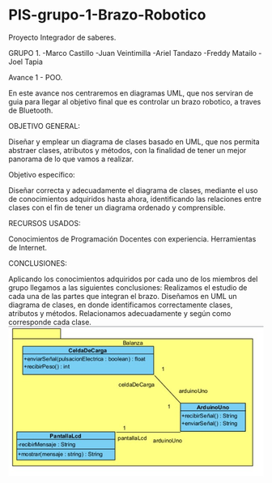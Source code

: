# PIS-grupo-1-Brazo-Robotico
Proyecto Integrador de saberes.

GRUPO 1.
-Marco Castillo
-Juan Veintimilla
-Ariel Tandazo
-Freddy Matailo
-Joel Tapia

Avance 1 - POO. 

En este avance nos centraremos en diagramas UML, que nos serviran de guia para llegar al objetivo final que es controlar un brazo robotico, a traves de Bluetooth.

OBJETIVO GENERAL:

Diseñar y emplear un diagrama de clases basado en UML, que nos permita abstraer clases, atributos y métodos, con la finalidad de tener un mejor panorama de lo que vamos a realizar. 

Objetivo específico:

Diseñar correcta y adecuadamente el diagrama de clases, mediante el uso de conocimientos adquiridos hasta ahora, identificando las relaciones entre clases con el fin de tener un diagrama ordenado y comprensible.


RECURSOS USADOS:

Conocimientos de Programación
Docentes con experiencia.
Herramientas de Internet.

CONCLUSIONES:

Aplicando los conocimientos adquiridos por cada uno de los miembros del grupo llegamos a las siguientes conclusiones:
Realizamos el estudio de cada una de las partes que integran el brazo.
Diseñamos en UML un diagrama de clases, en donde identificamos correctamente clases, atributos y métodos.
Relacionamos adecuadamente y según como corresponde cada clase.
<img src= "https://raw.githubusercontent.com/145548109/PIS-grupo-1-Brazo-Robotico/main/diagramaUML/balanza.jpg"></sumary>
